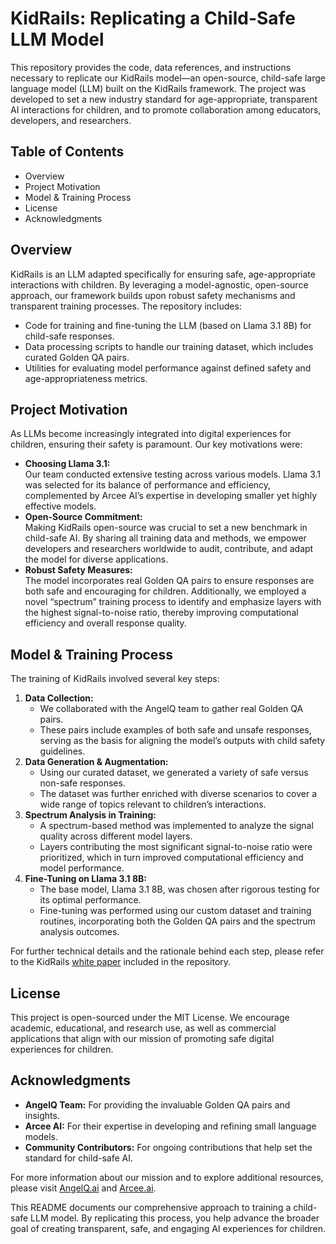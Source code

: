 #  KidRails: Replicating a Child-Safe LLM Model

This repository provides the code, data references, and instructions necessary to replicate our KidRails model—an open-source, child-safe large language model (LLM) built on the  KidRails framework. The project was developed to set a new industry standard for age-appropriate, transparent AI interactions for children, and to promote collaboration among educators, developers, and researchers.

## Table of Contents
- Overview
- Project Motivation
- Model & Training Process
- License
- Acknowledgments

## Overview

KidRails is an LLM adapted specifically for ensuring safe, age-appropriate interactions with children. By leveraging a model-agnostic, open-source approach, our framework builds upon robust safety mechanisms and transparent training processes. The repository includes:
- Code for training and fine-tuning the LLM (based on Llama 3.1 8B) for child-safe responses.
- Data processing scripts to handle our training dataset, which includes curated Golden QA pairs.
- Utilities for evaluating model performance against defined safety and age-appropriateness metrics.

## Project Motivation

As LLMs become increasingly integrated into digital experiences for children, ensuring their safety is paramount. Our key motivations were:
- **Choosing Llama 3.1:**  
  Our team conducted extensive testing across various models. Llama 3.1 was selected for its balance of performance and efficiency, complemented by Arcee AI’s expertise in developing smaller yet highly effective models.
- **Open-Source Commitment:**  
  Making KidRails open-source was crucial to set a new benchmark in child-safe AI. By sharing all training data and methods, we empower developers and researchers worldwide to audit, contribute, and adapt the model for diverse applications.
- **Robust Safety Measures:**  
  The model incorporates real Golden QA pairs to ensure responses are both safe and encouraging for children. Additionally, we employed a novel “spectrum” training process to identify and emphasize layers with the highest signal-to-noise ratio, thereby improving computational efficiency and overall response quality.

## Model & Training Process

The training of KidRails involved several key steps:
1. **Data Collection:**
   - We collaborated with the AngelQ team to gather real Golden QA pairs.
   - These pairs include examples of both safe and unsafe responses, serving as the basis for aligning the model’s outputs with child safety guidelines.
2. **Data Generation & Augmentation:**
   - Using our curated dataset, we generated a variety of safe versus non-safe responses.
   - The dataset was further enriched with diverse scenarios to cover a wide range of topics relevant to children’s interactions.
3. **Spectrum Analysis in Training:**
   - A spectrum-based method was implemented to analyze the signal quality across different model layers.
   - Layers contributing the most significant signal-to-noise ratio were prioritized, which in turn improved computational efficiency and model performance.
4. **Fine-Tuning on Llama 3.1 8B:**
   - The base model, Llama 3.1 8B, was chosen after rigorous testing for its optimal performance.
   - Fine-tuning was performed using our custom dataset and training routines, incorporating both the Golden QA pairs and the spectrum analysis outcomes.

For further technical details and the rationale behind each step, please refer to the  KidRails [white paper](https://www.angelq.ai/resources/kidrails-for-llms) included in the repository.

## License

This project is open-sourced under the MIT License. We encourage academic, educational, and research use, as well as commercial applications that align with our mission of promoting safe digital experiences for children.

## Acknowledgments

- **AngelQ Team:** For providing the invaluable Golden QA pairs and insights.
- **Arcee AI:** For their expertise in developing and refining small language models.
- **Community Contributors:** For ongoing contributions that help set the standard for child-safe AI.

For more information about our mission and to explore additional resources, please visit [AngelQ.ai](https://www.angelq.ai/) and [Arcee.ai](https://www.arcee.ai/).

This README documents our comprehensive approach to training a child-safe LLM model. By replicating this process, you help advance the broader goal of creating transparent, safe, and engaging AI experiences for children.
